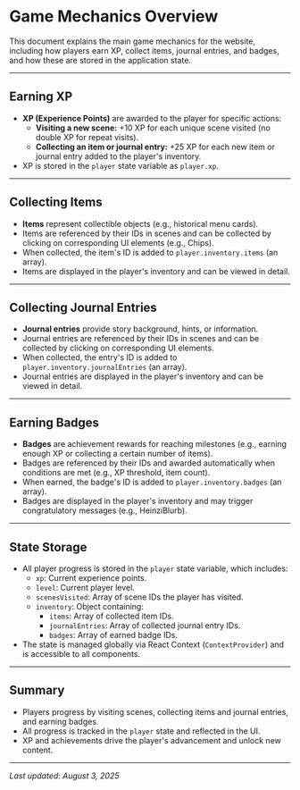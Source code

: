 # Game Mechanics Overview

This document explains the main game mechanics for the website, including how players earn XP, collect items, journal entries, and badges, and how these are stored in the application state.

---

## Earning XP

- **XP (Experience Points)** are awarded to the player for specific actions:
  - **Visiting a new scene:** +10 XP for each unique scene visited (no double XP for repeat visits).
  - **Collecting an item or journal entry:** +25 XP for each new item or journal entry added to the player's inventory.
- XP is stored in the `player` state variable as `player.xp`.

---

## Collecting Items

- **Items** represent collectible objects (e.g., historical menu cards).
- Items are referenced by their IDs in scenes and can be collected by clicking on corresponding UI elements (e.g., Chips).
- When collected, the item's ID is added to `player.inventory.items` (an array).
- Items are displayed in the player's inventory and can be viewed in detail.

---

## Collecting Journal Entries

- **Journal entries** provide story background, hints, or information.
- Journal entries are referenced by their IDs in scenes and can be collected by clicking on corresponding UI elements.
- When collected, the entry's ID is added to `player.inventory.journalEntries` (an array).
- Journal entries are displayed in the player's inventory and can be viewed in detail.

---

## Earning Badges

- **Badges** are achievement rewards for reaching milestones (e.g., earning enough XP or collecting a certain number of items).
- Badges are referenced by their IDs and awarded automatically when conditions are met (e.g., XP threshold, item count).
- When earned, the badge's ID is added to `player.inventory.badges` (an array).
- Badges are displayed in the player's inventory and may trigger congratulatory messages (e.g., HeinziBlurb).

---

## State Storage

- All player progress is stored in the `player` state variable, which includes:
  - `xp`: Current experience points.
  - `level`: Current player level.
  - `scenesVisited`: Array of scene IDs the player has visited.
  - `inventory`: Object containing:
    - `items`: Array of collected item IDs.
    - `journalEntries`: Array of collected journal entry IDs.
    - `badges`: Array of earned badge IDs.
- The state is managed globally via React Context (`ContextProvider`) and is accessible to all components.

---

## Summary

- Players progress by visiting scenes, collecting items and journal entries, and earning badges.
- All progress is tracked in the `player` state and reflected in the UI.
- XP and achievements drive the player's advancement and unlock new content.

---

_Last updated: August 3, 2025_
